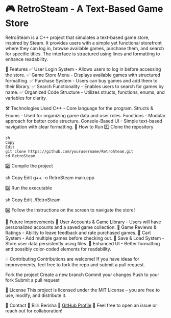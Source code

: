 # 🎮 RetroSteam - A Text-Based Game Store
RetroSteam is a C++ project that simulates a text-based game store, inspired by Steam. It provides users with a simple yet functional storefront where they can log in, browse available games, purchase them, and search for specific titles. The interface is structured using lines and formatting to enhance readability.

📌 Features
✅ User Login System - Allows users to log in before accessing the store.
✅ Game Store Menu - Displays available games with structured formatting.
✅ Purchase System - Users can buy games and add them to their library.
✅ Search Functionality - Enables users to search for games by name.
✅ Organized Code Structure - Utilizes structs, functions, enums, and variables for clarity.

🛠️ Technologies Used
C++ - Core language for the program.
Structs & Enums - Used for organizing game data and user roles.
Functions - Modular approach for better code structure.
Console-Based UI - Simple text-based navigation with clear formatting.
🚀 How to Run
1️⃣ Clone the repository
```
sh
Copy
Edit
git clone https://github.com/yourusername/RetroSteam.git
cd RetroSteam
```
2️⃣ Compile the project

sh
Copy
Edit
g++ -o RetroSteam main.cpp

3️⃣ Run the executable

sh
Copy
Edit
./RetroSteam

4️⃣ Follow the instructions on the screen to navigate the store!

🎯 Future Improvements
🔹 User Accounts & Game Library - Users will have personalized accounts and a saved game collection.
🔹 Game Reviews & Ratings - Ability to leave feedback and rate purchased games.
🔹 Cart System - Add multiple games before checking out.
🔹 Save & Load System - Store user data persistently using files.
🔹 Enhanced UI - Better formatting and possibly color-coded elements for readability.

💡 Contributing
Contributions are welcome! If you have ideas for improvements, feel free to fork the repo and submit a pull request.

Fork the project
Create a new branch
Commit your changes
Push to your fork
Submit a pull request

📜 License
This project is licensed under the MIT License – you are free to use, modify, and distribute it.

📩 Contact
📧 Bliri Berisha
🔗 [GitHub Profile](https://github.com/BliriBerisha)
💬 Feel free to open an issue or reach out for collaboration!
